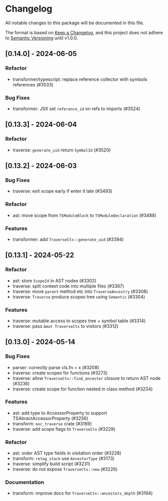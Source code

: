 # Changelog

All notable changes to this package will be documented in this file.

The format is based on [Keep a Changelog](https://keepachangelog.com/en/1.0.0/),
and this project does not adhere to [Semantic Versioning](https://semver.org/spec/v2.0.0.html) until v1.0.0.

## [0.14.0] - 2024-06-05

### Refactor

* transformer/typescript: replace reference collector with symbols references (#3533)

### Bug Fixes

* transformer: JSX set `reference_id` on refs to imports (#3524)

## [0.13.3] - 2024-06-04

### Refactor

* traverse: `generate_uid` return `SymbolId` (#3520)

## [0.13.2] - 2024-06-03

### Bug Fixes

* traverse: exit scope early if enter it late (#3493)

### Refactor

* ast: move scope from `TSModuleBlock` to `TSModuleDeclaration` (#3488)

### Features

* transformer: add `TraverseCtx::generate_uid` (#3394)

## [0.13.1] - 2024-05-22

### Refactor

* ast: store `ScopeId` in AST nodes (#3302)
* traverse: split context code into multiple files (#3367)
* traverse: move `parent` method etc into `TraverseAncestry` (#3308)
* traverse: `Traverse` produce scopes tree using `Semantic` (#3304)

### Features

* traverse: mutable access to scopes tree + symbol table (#3314)
* traverse: pass `&mut TraverseCtx` to visitors (#3312)

## [0.13.0] - 2024-05-14

### Bug Fixes

* parser: correctly parse cls.fn<C> = x (#3208)
* traverse: create scopes for functions (#3273)
* traverse: allow `TraverseCtx::find_ancestor` closure to return AST node (#3236)
* traverse: create scope for function nested in class method (#3234)

### Features

* ast: add type to AccessorProperty to support TSAbractAccessorProperty (#3256)
* transform: `oxc_traverse` crate (#3169)
* traverse: add scope flags to `TraverseCtx` (#3229)

### Refactor

* ast: order AST type fields in visitation order (#3228)
* transform: `retag_stack` use `AncestorType` (#3173)
* traverse: simplify build script (#3231)
* traverse: do not expose `TraverseCtx::new` (#3226)

### Documentation

* transform: improve docs for `TraverseCtx::ancestors_depth` (#3194)

